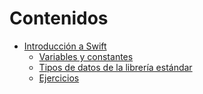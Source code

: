 # Contenidos

* [Introducción a Swift](s1/intro.md)
    * [Variables y constantes](s1/swift_basico.md#vars)
    * [Tipos de datos de la librería estándar](s1/swift_basico.md#tipos)
    * [Ejercicios](s1/ejercicios.md)
